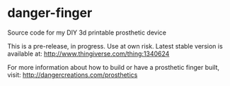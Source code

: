 # danger-finger
Source code for my DIY 3d printable prosthetic device

This is a pre-release, in progress.  Use at own risk.  Latest stable version is available at: http://www.thingiverse.com/thing:1340624

For more information about how to build or have a prosthetic finger built, visit: http://dangercreations.com/prosthetics
